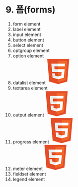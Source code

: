 # 9. 폼\(forms\)

1. form element
2. label element
3. input element
4. button element
5. select element
6. optgroup element
7. option element
8. datalist element ![](../.gitbook/assets/ico_html5.png) 
9. textarea element
10. output element ![](../.gitbook/assets/ico_html5.png) 
11. progress element ![](../.gitbook/assets/ico_html5.png) 
12. meter element ![](../.gitbook/assets/ico_html5.png) 
13. fieldset element
14. legend element

